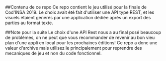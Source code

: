 ##Contenu de ce repo
Ce repo contient le jeu utilisé pour la finale de Cod'INSA 2019. 
Le choix avait été fait d'utiliser une API type REST, et les visuels étaient générés par une application dédiée après un export des parties au format texte. 

##Note pour la suite
Le choix d'une API Rest nous a au final posé beaucoup de problèmes, on ne peut que vous recommander de revenir au bon vieu plan d'une appli en local pour les prochaines éditions! 
Ce repo a donc une valeur d'archive mais utilisez le principalement pour reprendre des mecaniques de jeu et non du code fonctionnel. 


